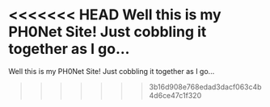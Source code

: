 <<<<<<< HEAD
Well this is my PH0Net Site!
Just cobbling it together as I go...
=======
Well this is my PH0Net Site!
Just cobbling it together as I go...
>>>>>>> 3b16d908e768edad3dacf063c4b4d6ce47c1f320
